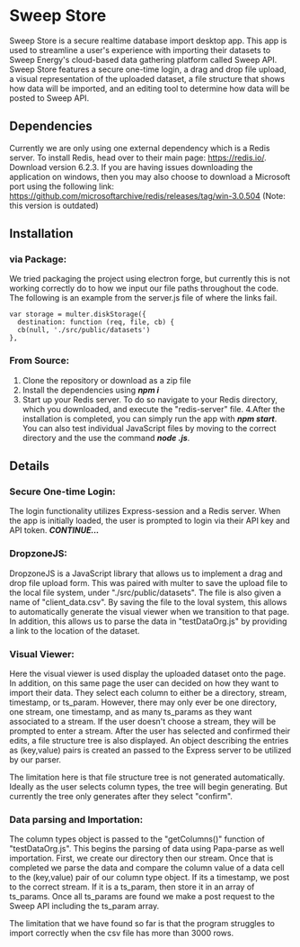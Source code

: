 # Sweep Store
Sweep Store is a secure realtime database import desktop app. This app is used to streamline a user's experience with importing their datasets
to Sweep Energy's cloud-based data gathering platform called Sweep API. Sweep Store features a secure one-time login, a drag and drop file upload, a visual representation of the uploaded dataset, a file structure that shows how data will be imported, and an editing tool to determine how data will be posted to Sweep API. 
## Dependencies
  Currently we are only using one external dependency which is a Redis server. To install Redis, head over to their main page: https://redis.io/.
  Download version 6.2.3. If you are having issues downloading the application on windows, then you may also choose to download a Microsoft port 
  using the following link: https://github.com/microsoftarchive/redis/releases/tag/win-3.0.504 (Note: this version is outdated)
## Installation
### via Package:

   We tried packaging the project using electron forge, but currently this is not working correctly do to how we input our file paths throughout the code.
   The following is an example from the server.js 
   file of where the links fail.
   
   
    var storage = multer.diskStorage({
      destination: function (req, file, cb) {
      cb(null, './src/public/datasets')
    },
  
### From Source:
1. Clone the repository or download as a zip file
2. Install the dependencies using ***npm i***
3. Start up your Redis server. To do so navigate to your Redis directory, which you downloaded, and execute the "redis-server" file.
4.After the installation is completed, you can simply run the app  with ***npm start***. You can also test individual JavaScript files by moving to the correct directory and the use the command ***node <file>.js***.
## Details
### Secure One-time Login:
  The login functionality utilizes Express-session and a Redis server. When the app is initially loaded, the user is prompted to login via their API key and API token.
  ***CONTINUE...***
### DropzoneJS:
  DropzoneJS is a JavaScript library that allows us to implement a drag and drop file upload form. This was paired with multer to save the upload file to 
  the local file system, under "./src/public/datasets". The file is also given a name of "client_data.csv". By saving the file to the loval system, this 
  allows to automatically generate the visual viewer when we transition to that page. In addition, this allows us to parse the data in "testDataOrg.js" by 
  providing a link to the location of the dataset. 
### Visual Viewer:
  Here the visual viewer is used display the uploaded dataset onto the page. In addition, on this same page the user can decided on how they want to import their
  data. They select each column to either be a directory, stream, timestamp, or ts_param. However, there may only ever be one directory, one stream, 
  one timestamp, and as many ts_params as they want associated to a stream. If the user doesn't choose a stream, they will be prompted to enter a stream. 
  After the user has selected and confirmed their edits, a file structure tree is also displayed. An object describing the entries as (key,value) pairs is created 
  an passed to the Express server to be utilized by our parser.

  The limitation here is that file structure tree is not generated automatically. Ideally as the user selects column types, the tree will begin generating. 
  But currently the tree only generates after they select "confirm".
### Data parsing and Importation:
  The column types object is passed to the "getColumns()" function of "testDataOrg.js". This begins the parsing of data using Papa-parse as well importation. 
  First, we create our directory then our stream. Once that is completed we parse the data and compare the column value of a data cell to the (key,value) pair 
  of our column type object. If its a timestamp, we post to the correct stream. If it is a ts_param, then store it in an array of ts_params. Once all ts_params 
  are found we make a post request to the Sweep API including the ts_param array.
  
  The limitation that we have found so far is that the program struggles to import correctly when the csv file has more than 3000 rows.
  
